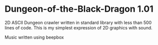 # Dungeon-of-the-Black-Dragon 1.01 
2D ASCII Dungeon crawler written in standard library with less than 500 lines of code. This is my simplest expression of 2D graphics with sound. 

Music written using beepbox 
